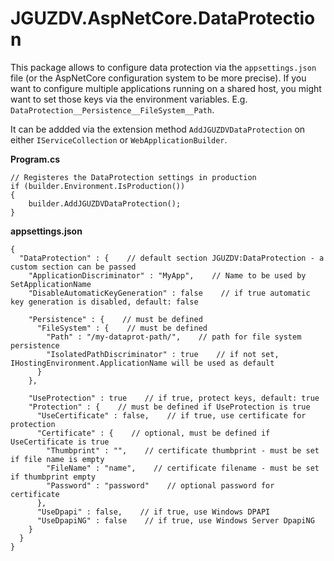 # JGUZDV.AspNetCore.DataProtection

This package allows to configure data protection via the `appsettings.json` file (or the AspNetCore configuration system to be more precise).
If you want to configure multiple applications running on a shared host, you might want to set those keys via the environment variables.
E.g. `DataProtection__Persistence__FileSystem__Path`.

It can be addded via the extension method `AddJGUZDVDataProtection` on either `IServiceCollection` or `WebApplicationBuilder`.

**Program.cs**
```
// Registeres the DataProtection settings in production
if (builder.Environment.IsProduction())
{
    builder.AddJGUZDVDataProtection();
}
```

**appsettings.json**
```jsonc
{ 
  "DataProtection" : {    // default section JGUZDV:DataProtection - a custom section can be passed
    "ApplicationDiscriminator" : "MyApp",    // Name to be used by SetApplicationName
    "DisableAutomaticKeyGeneration" : false    // if true automatic key generation is disabled, default: false

    "Persistence" : {    // must be defined
      "FileSystem" : {    // must be defined
        "Path" : "/my-dataprot-path/",    // path for file system persistence
        "IsolatedPathDiscriminator" : true    // if not set, IHostingEnvironment.ApplicationName will be used as default
      }
    },

    "UseProtection" : true    // if true, protect keys, default: true
    "Protection" : {    // must be defined if UseProtection is true
      "UseCertificate" : false,    // if true, use certificate for protection
      "Certificate" : {    // optional, must be defined if UseCertificate is true
        "Thumbprint" : "",    // certificate thumbprint - must be set if file name is empty
        "FileName" : "name",    // certificate filename - must be set if thumbprint empty
        "Password" : "password"    // optional password for certificate
      },
      "UseDpapi" : false,    // if true, use Windows DPAPI
      "UseDpapiNG" : false    // if true, use Windows Server DpapiNG
    }
  }
}
```